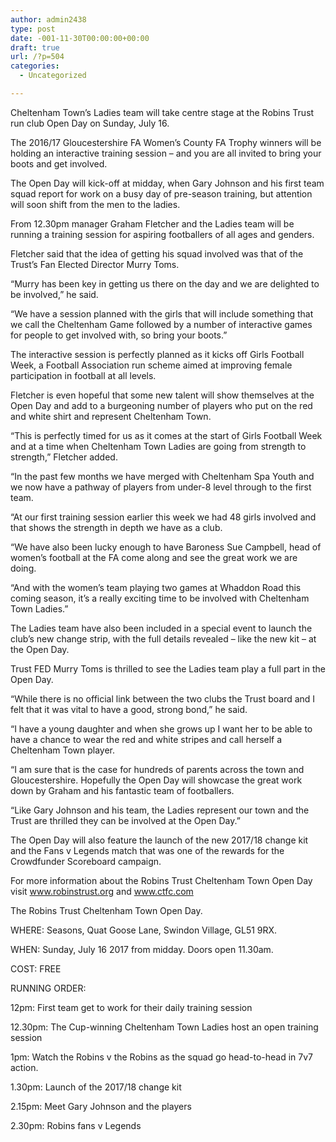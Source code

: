 ```yaml
---
author: admin2438
type: post
date: -001-11-30T00:00:00+00:00
draft: true
url: /?p=504
categories:
  - Uncategorized

---
```

Cheltenham Town’s Ladies team will take centre stage at the Robins Trust run club Open Day on Sunday, July 16.
  
The 2016/17 Gloucestershire FA Women’s County FA Trophy winners will be holding an interactive training session – and you are all invited to bring your boots and get involved.
  
The Open Day will kick-off at midday, when Gary Johnson and his first team squad report for work on a busy day of pre-season training, but attention will soon shift from the men to the ladies.
  
From 12.30pm manager Graham Fletcher and the Ladies team will be running a training session for aspiring footballers of all ages and genders.
  
Fletcher said that the idea of getting his squad involved was that of the Trust’s Fan Elected Director Murry Toms.
  
“Murry has been key in getting us there on the day and we are delighted to be involved,” he said.
  
“We have a session planned with the girls that will include something that we call the Cheltenham Game followed by a number of interactive games for people to get involved with, so bring your boots.”
  
The interactive session is perfectly planned as it kicks off Girls Football Week, a Football Association run scheme aimed at improving female participation in football at all levels.
  
Fletcher is even hopeful that some new talent will show themselves at the Open Day and add to a burgeoning number of players who put on the red and white shirt and represent Cheltenham Town.
  
“This is perfectly timed for us as it comes at the start of Girls Football Week and at a time when Cheltenham Town Ladies are going from strength to strength,” Fletcher added.
  
“In the past few months we have merged with Cheltenham Spa Youth and we now have a pathway of players from under-8 level through to the first team.
  
“At our first training session earlier this week we had 48 girls involved and that shows the strength in depth we have as a club.
  
“We have also been lucky enough to have Baroness Sue Campbell, head of women’s football at the FA come along and see the great work we are doing.
  
“And with the women’s team playing two games at Whaddon Road this coming season, it’s a really exciting time to be involved with Cheltenham Town Ladies.”
  
The Ladies team have also been included in a special event to launch the club’s new change strip, with the full details revealed – like the new kit – at the Open Day.
  
Trust FED Murry Toms is thrilled to see the Ladies team play a full part in the Open Day.
  
“While there is no official link between the two clubs the Trust board and I felt that it was vital to have a good, strong bond,” he said.
  
“I have a young daughter and when she grows up I want her to be able to have a chance to wear the red and white stripes and call herself a Cheltenham Town player.
  
“I am sure that is the case for hundreds of parents across the town and Gloucestershire. Hopefully the Open Day will showcase the great work down by Graham and his fantastic team of footballers.
  
“Like Gary Johnson and his team, the Ladies represent our town and the Trust are thrilled they can be involved at the Open Day.”
  
The Open Day will also feature the launch of the new 2017/18 change kit and the Fans v Legends match that was one of the rewards for the Crowdfunder Scoreboard campaign.
  
For more information about the Robins Trust Cheltenham Town Open Day visit www.robinstrust.org and www.ctfc.com
  
The Robins Trust Cheltenham Town Open Day.
  
WHERE: Seasons, Quat Goose Lane, Swindon Village, GL51 9RX.
  
WHEN: Sunday, July 16 2017 from midday. Doors open 11.30am.
  
COST: FREE
  
RUNNING ORDER:
  
12pm: First team get to work for their daily training session
  
12.30pm: The Cup-winning Cheltenham Town Ladies host an open training session
  
1pm: Watch the Robins v the Robins as the squad go head-to-head in 7v7 action.
  
1.30pm: Launch of the 2017/18 change kit
  
2.15pm: Meet Gary Johnson and the players
  
2.30pm: Robins fans v Legends